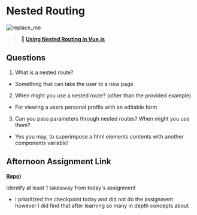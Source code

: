 # Nested Routing

![replace_me](https://codeworks.blob.core.windows.net/public/assets/img/illustrations/placeholder.svg)

> **📖 [Using Nested Routing in Vue.js](https://codeworksacademy.com/fs-student-guide/resources/wk6/04-Child-Routes)**

## Questions

1. What is a nested route?
- Something that can take the user to a new page
2. When might you use a nested route? (other than the provided example)
- For viewing a users personal profile with an editable form
3. Can you pass parameters through nested routes? When might you use them?
- Yes you may, to superimpose a html elements contents with another components variable!
## Afternoon Assignment Link

**[Repo](https://github.com/samwgit/week6day3.git))**

Identify at least 1 takeaway from today's assignment
- I prioritized the checkpoint today and did not do the assignment however I did find that after learning so many in depth concepts about 